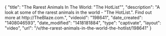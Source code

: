 {
    "title": "The Rarest Animals In The World: \"The HotList\"",
    "description": "A look at some of the rarest animals in the world - \"The HotList.\". Find out more at http:\/\/TheBlaze.com.",
    "videoid": "198641",
    "date_created": "1408046593",
    "date_modified": "1418181884",
    "type": "captivate",
    "layout": "video",
    "url": "\/v\/the-rarest-animals-in-the-world-the-hotlist\/198641"
}